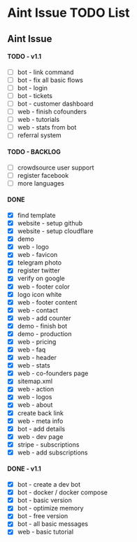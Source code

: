 # Aint Issue TODO List

## Aint Issue

#### TODO - v1.1

- [ ] bot - link command
- [ ] bot - fix all basic flows
- [ ] bot - login
- [ ] bot - tickets
- [ ] bot - customer dashboard
- [ ] web - finish cofounders
- [ ] web - tutorials
- [ ] web - stats from bot
- [ ] referral system

#### TODO - BACKLOG

- [ ] crowdsource user support
- [ ] register facebook
- [ ] more languages

#### DONE

- [x] find template
- [x] website - setup github
- [x] website - setup cloudflare
- [x] demo
- [x] web - logo
- [x] web - favicon
- [x] telegram photo
- [x] register twitter
- [x] verify on google
- [x] web - footer color
- [x] logo icon white
- [x] web - footer content
- [x] web - contact
- [x] web - add counter
- [x] demo - finish bot
- [x] demo - production
- [x] web - pricing
- [x] web - faq
- [x] web - header
- [x] web - stats
- [x] web - co-founders page
- [x] sitemap.xml
- [x] web - action
- [x] web - logos
- [x] web - about
- [x] create back link
- [x] web - meta info
- [x] bot - add details
- [x] web - dev page
- [x] stripe - subscriptions
- [x] web - add subscriptions

#### DONE - v1.1

- [x] bot - create a dev bot
- [x] bot - docker / docker compose
- [x] bot - basic version
- [x] bot - optimize memory
- [x] bot - free version
- [x] bot - all basic messages
- [x] web - basic tutorial

